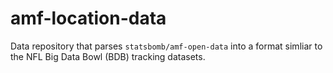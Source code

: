# amf-location-data
Data repository that parses `statsbomb/amf-open-data` into a format simliar to the NFL Big Data Bowl (BDB) tracking datasets.
